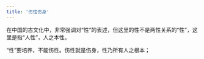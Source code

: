 ```yaml
---
title: '伤性伤身'
---
```


在中国的古文化中，非常强调对“性”的表述，但这里的性不是两性关系的“性”，这里是指“人性”，人之本性。

“性”要培养，不能伤性。伤性就是伤身，性乃所有人之根本；
